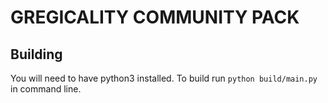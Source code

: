 # GREGICALITY COMMUNITY PACK

## Building
You will need to have python3 installed.
To build run `python build/main.py` in command line.
